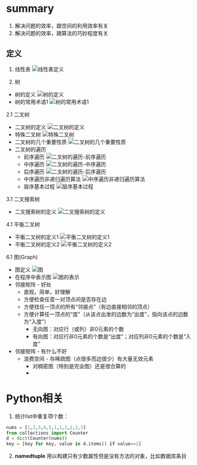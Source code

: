 # summary
1. 解决问题的效率，跟空间的利用效率有关
2. 解决问题的效率，跟算法的巧妙程度有关

## 定义
1. 线性表
![线性表定义](course/DataStructure_ZhejiangUniversity/Data/2.1.jpg)

2. 树
- 树的定义
![树的定义](course/DataStructure_ZhejiangUniversity/Data/3.1.jpg)
- 树的常用术语1
![树的常用术语1](course/DataStructure_ZhejiangUniversity/Data/3.1.1.jpg)

2.1 二叉树
- 二叉树的定义
![二叉树的定义](course/DataStructure_ZhejiangUniversity/Data/3.2.1.jpg)
- 特殊二叉树
![特殊二叉树](course/DataStructure_ZhejiangUniversity/Data/3.2.2.jpg)
- 二叉树的几个重要性质
![二叉树的几个重要性质](course/DataStructure_ZhejiangUniversity/Data/3.2.3.jpg)
- 二叉树的遍历
    - 前序遍历
    ![二叉树的遍历-前序遍历](course/DataStructure_ZhejiangUniversity/Data/3.3.1.jpg)
    - 中序遍历
    ![二叉树的遍历-中序遍历](course/DataStructure_ZhejiangUniversity/Data/3.3.2.jpg)
    - 后序遍历
    ![二叉树的遍历-后序遍历](course/DataStructure_ZhejiangUniversity/Data/3.3.3.jpg)
    - 中序遍历非递归遍历算法
    ![中序遍历非递归遍历算法](course/DataStructure_ZhejiangUniversity/Data/3.3.4.jpg)
    - 层序基本过程
    ![层序基本过程](course/DataStructure_ZhejiangUniversity/Data/3.3.5.jpg)

3.1 二叉搜索树
- 二叉搜索树的定义
![二叉搜索树的定义](course/DataStructure_ZhejiangUniversity/Data/4.1.1.jpg)

4.1 平衡二叉树
- 平衡二叉树的定义1
![平衡二叉树的定义1](course/DataStructure_ZhejiangUniversity/Data/4.1.2.jpg)
- 平衡二叉树的定义2
![平衡二叉树的定义2](course/DataStructure_ZhejiangUniversity/Data/4.1.3.jpg)

6.1 图(Graph)
- 图定义
![图](course/DataStructure_ZhejiangUniversity/Data/Graph.jpg)
- 在程序中表示图
![图的表示](course/DataStructure_ZhejiangUniversity/Data/图的表示.jpg)
- 邻接矩阵 - 好处
  - 直观，简单，好理解
  - 方便检查任意一对顶点间是否存在边
  - 方便找任一顶点的所有“邻接点”（有边直接相邻的顶点）
  - 方便计算任一顶点的“度”（从该点出发的边数为“出度”，指向该点的边数为“入度”）
    - 无向图：对应行（或列）非0元素的个数
    - 有向图：对应行非0元素的个数是“出度”；对应列非0元素的个数是“入度”
- 邻接矩阵 - 有什么不好
  - 浪费空间 - 存稀疏图（点很多而边很少）有大量无效元素
    - 对稠密图（特别是完全图）还是很合算的
    - 

# Python相关
1. 统计list中重复项个数：
```python
nums = [1,2,3,4,5,1,1,1,2,2,3]
from collections import Counter
d = dict(Counter(nums))
key = [key for key, value in d.items() if value==2]
```
2. **namedtuple** 用以构建只有少数属性但是没有方法的对象，比如数据库条目

